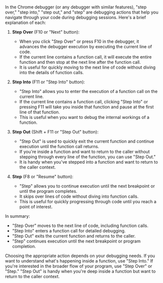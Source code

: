 In the Chrome debugger (or any debugger with similar features), "step over," "step into," "step out," and "step" are debugging actions that help you navigate through your code during debugging sessions. Here's a brief explanation of each:

1. **Step Over** (F10 or "Next" button):
   - When you click "Step Over" or press F10 in the debugger, it advances the debugger execution by executing the current line of code.
   - If the current line contains a function call, it will execute the entire function and then stop at the next line after the function call.
   - It is useful for quickly moving to the next line of code without diving into the details of function calls.

2. **Step Into** (F11 or "Step Into" button):
   - "Step Into" allows you to enter the execution of a function call on the current line.
   - If the current line contains a function call, clicking "Step Into" or pressing F11 will take you inside that function and pause at the first line of that function.
   - This is useful when you want to debug the internal workings of a function.

3. **Step Out** (Shift + F11 or "Step Out" button):
   - "Step Out" is used to quickly exit the current function and continue execution until the function call returns.
   - If you're inside a function and want to return to the caller without stepping through every line of the function, you can use "Step Out."
   - It is handy when you've stepped into a function and want to return to the caller context.

4. **Step** (F8 or "Resume" button):
   - "Step" allows you to continue execution until the next breakpoint or until the program completes.
   - It skips over lines of code without diving into function calls.
   - This is useful for quickly progressing through code until you reach a point of interest.

In summary:

- "Step Over" moves to the next line of code, including function calls.
- "Step Into" enters a function call for detailed debugging.
- "Step Out" exits the current function and returns to the caller.
- "Step" continues execution until the next breakpoint or program completion.

Choosing the appropriate action depends on your debugging needs. If you want to understand what's happening inside a function, use "Step Into." If you're interested in the broader flow of your program, use "Step Over" or "Step." "Step Out" is handy when you're deep inside a function but want to return to the caller context.
